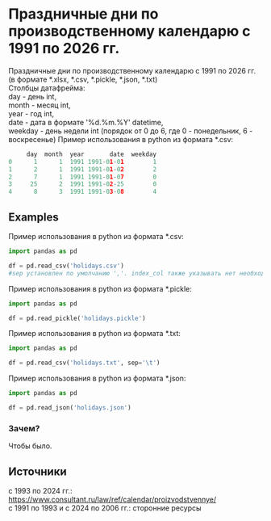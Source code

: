 # Праздничные дни по производственному календарю с 1991 по 2026 гг.
Праздничные дни по производственному календарю с 1991 по 2026 гг. (в формате *.xlsx, *.csv, *.pickle, *.json, *.txt)<br>
Столбцы датафрейма:<br> day - день int,<br> month - месяц int,<br> year - год int,<br> date - дата в формате '%d.%m.%Y' datetime,<br> weekday - день недели int (порядок от 0 до 6, где 0 - понедельник, 6 - воскресенье)
Пример использования в python из формата *.csv:
```python
     day  month  year       date  weekday
0      1      1  1991 1991-01-01        1
1      2      1  1991 1991-01-02        2
2      7      1  1991 1991-01-07        0
3     25      2  1991 1991-02-25        0
4      8      3  1991 1991-03-08        4
```
## Examples
Пример использования в python из формата *.csv:
```python
import pandas as pd

df = pd.read_csv('holidays.csv')
#sep установлен по умолчанию ','. index_col также указывать нет необходимости.
```
Пример использования в python из формата *.pickle:
```python
import pandas as pd

df = pd.read_pickle('holidays.pickle')
```
Пример использования в python из формата *.txt:
```python
import pandas as pd

df = pd.read_csv('holidays.txt', sep='\t')
```
Пример использования в python из формата *.json:
```python
import pandas as pd

df = pd.read_json('holidays.json')
```
### Зачем?
Чтобы было.

## Источники
c 1993 по 2024 гг.: https://www.consultant.ru/law/ref/calendar/proizvodstvennye/ <br>
с 1991 по 1993 и с 2024 по 2006 гг.: сторонние ресурсы
